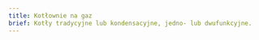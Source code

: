 ```yaml
---
title: Kotłownie na gaz
brief: Kotły tradycyjne lub kondensacyjne, jedno- lub dwufunkcyjne.
---
```

